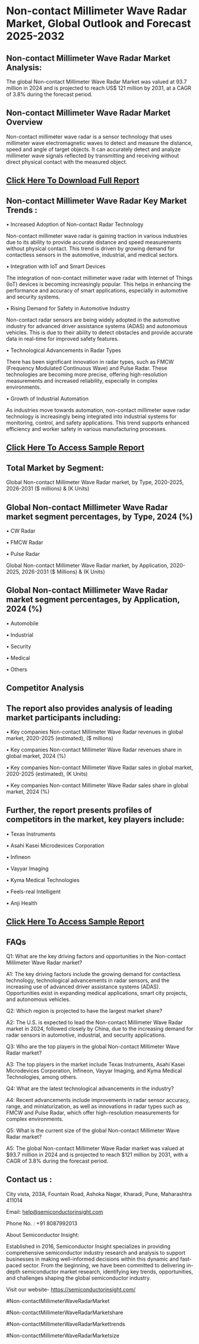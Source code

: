 Non-contact Millimeter Wave Radar Market, Global Outlook and Forecast 2025-2032
=
Non-contact Millimeter Wave Radar Market Analysis:
-
The global Non-contact Millimeter Wave Radar Market was valued at 93.7 million in 2024 and is projected to reach US$ 121 million by 2031, at a CAGR of 3.8% during the forecast period.

Non-contact Millimeter Wave Radar Market Overview
-
Non-contact millimeter wave radar is a sensor technology that uses millimeter wave electromagnetic waves to detect and measure the distance, speed and angle of target objects. It can accurately detect and analyze millimeter wave signals reflected by transmitting and receiving without direct physical contact with the measured object.

[Click Here To Download Full Report](https://semiconductorinsight.com/report/non-contact-millimeter-wave-radar-market/)
-
Non-contact Millimeter Wave Radar Key Market Trends  :
-
•	Increased Adoption of Non-contact Radar Technology

Non-contact millimeter wave radar is gaining traction in various industries due to its ability to provide accurate distance and speed measurements without physical contact. This trend is driven by growing demand for contactless sensors in the automotive, industrial, and medical sectors.

•	Integration with IoT and Smart Devices

The integration of non-contact millimeter wave radar with Internet of Things (IoT) devices is becoming increasingly popular. This helps in enhancing the performance and accuracy of smart applications, especially in automotive and security systems.

•	Rising Demand for Safety in Automotive Industry

Non-contact radar sensors are being widely adopted in the automotive industry for advanced driver assistance systems (ADAS) and autonomous vehicles. This is due to their ability to detect obstacles and provide accurate data in real-time for improved safety features.

•	Technological Advancements in Radar Types

There has been significant innovation in radar types, such as FMCW (Frequency Modulated Continuous Wave) and Pulse Radar. These technologies are becoming more precise, offering high-resolution measurements and increased reliability, especially in complex environments.

•	Growth of Industrial Automation

As industries move towards automation, non-contact millimeter wave radar technology is increasingly being integrated into industrial systems for monitoring, control, and safety applications. This trend supports enhanced efficiency and worker safety in various manufacturing processes.

[Click Here To Access Sample Report](https://semiconductorinsight.com/download-sample-report/?product_id=92934)
-
Total Market by Segment:
-
Global Non-contact Millimeter Wave Radar market, by Type, 2020-2025, 2026-2031 ($ millions) & (K Units)

Global Non-contact Millimeter Wave Radar market segment percentages, by Type, 2024 (%)
-
•	CW Radar

•	FMCW Radar

•	Pulse Radar

Global Non-contact Millimeter Wave Radar market, by Application, 2020-2025, 2026-2031 ($ Millions) & (K Units)

Global Non-contact Millimeter Wave Radar market segment percentages, by Application, 2024 (%)
-
•	Automobile

•	Industrial

•	Security

•	Medical

•	Others

Competitor Analysis
-
The report also provides analysis of leading market participants including:
-
•	Key companies Non-contact Millimeter Wave Radar revenues in global market, 2020-2025 (estimated), ($ millions)

•	Key companies Non-contact Millimeter Wave Radar revenues share in global market, 2024 (%)

•	Key companies Non-contact Millimeter Wave Radar sales in global market, 2020-2025 (estimated), (K Units)

•	Key companies Non-contact Millimeter Wave Radar sales share in global market, 2024 (%)

Further, the report presents profiles of competitors in the market, key players include:
-
•	Texas Instruments

•	Asahi Kasei Microdevices Corporation

•	Infineon

•	Vayyar Imaging

•	Kyma Medical Technologies

•	Feels-real Intelligent

•	Anji Health

[Click Here To Access Sample Report](https://semiconductorinsight.com/download-sample-report/?product_id=92934)
-
FAQs
-
Q1: What are the key driving factors and opportunities in the Non-contact Millimeter Wave Radar market?

A1: The key driving factors include the growing demand for contactless technology, technological advancements in radar sensors, and the increasing use of advanced driver assistance systems (ADAS). Opportunities exist in expanding medical applications, smart city projects, and autonomous vehicles.

Q2: Which region is projected to have the largest market share?

A2: The U.S. is expected to lead the Non-contact Millimeter Wave Radar market in 2024, followed closely by China, due to the increasing demand for radar sensors in automotive, industrial, and security applications.

Q3: Who are the top players in the global Non-contact Millimeter Wave Radar market?

A3: The top players in the market include Texas Instruments, Asahi Kasei Microdevices Corporation, Infineon, Vayyar Imaging, and Kyma Medical Technologies, among others.

Q4: What are the latest technological advancements in the industry?

A4: Recent advancements include improvements in radar sensor accuracy, range, and miniaturization, as well as innovations in radar types such as FMCW and Pulse Radar, which offer high-resolution measurements for complex environments.

Q5: What is the current size of the global Non-contact Millimeter Wave Radar market?

A5: The global Non-contact Millimeter Wave Radar market was valued at $93.7 million in 2024 and is projected to reach $121 million by 2031, with a CAGR of 3.8% during the forecast period.

Contact us : 
-
City vista, 203A, Fountain Road, Ashoka Nagar, Kharadi, Pune, Maharashtra 411014

Email: help@semiconductorinsight.com

Phone No. : +91 8087992013

About Semiconductor Insight:

Established in 2016, Semiconductor Insight specializes in providing comprehensive semiconductor industry research and analysis to support businesses in making well-informed decisions within this dynamic and fast-paced sector. From the beginning, we have been committed to delivering in-depth semiconductor market research, identifying key trends, opportunities, and challenges shaping the global semiconductor industry.

Visit our website- https://semiconductorinsight.com/

#Non-contactMillimeterWaveRadarMarket 

#Non-contactMillimeterWaveRadarMarketshare

#Non-contactMillimeterWaveRadarMarkettrends

#Non-contactMillimeterWaveRadarMarketsize 
 
 

